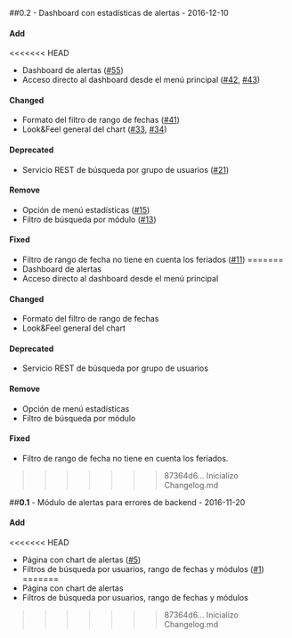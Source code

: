 ##0.2 - Dashboard con estadísticas de alertas -  2016-12-10

#### Add
<<<<<<< HEAD
- Dashboard de alertas ([#55](https://github.com/fabysoliz/proyecto-template/issues/1))
- Acceso directo al dashboard desde el menú principal ([#42](https://github.com/fabysoliz/proyecto-template/issues/1), [#43](https://github.com/fabysoliz/proyecto-template/issues/1))

#### Changed
- Formato del filtro de rango de fechas ([#41](https://github.com/fabysoliz/proyecto-template/issues/1))
- Look&Feel general del chart ([#33](https://github.com/fabysoliz/proyecto-template/issues/1), [#34](https://github.com/fabysoliz/proyecto-template/issues/1))

#### Deprecated
- Servicio REST de búsqueda por grupo de usuarios ([#21](https://github.com/fabysoliz/proyecto-template/issues/1))

#### Remove
- Opción de menú estadísticas ([#15](https://github.com/fabysoliz/proyecto-template/issues/1))
- Filtro de búsqueda por módulo ([#13](https://github.com/fabysoliz/proyecto-template/issues/1))

#### Fixed
- Filtro de rango de fecha no tiene en cuenta los feriados ([#11](https://github.com/fabysoliz/proyecto-template/issues/1))
=======
- Dashboard de alertas
- Acceso directo al dashboard desde el menú principal

#### Changed
- Formato del filtro de rango de fechas
- Look&Feel general del chart

#### Deprecated
- Servicio REST de búsqueda por grupo de usuarios

#### Remove
- Opción de menú estadísticas
- Filtro de búsqueda por módulo

#### Fixed
- Filtro de rango de fecha no tiene en cuenta los feriados.
>>>>>>> 87364d6... Inicializo Changelog.md

##**0.1**  - Módulo de alertas para errores de backend - 2016-11-20

#### Add
<<<<<<< HEAD
- Página con chart de alertas ([#5](https://github.com/fabysoliz/proyecto-template/issues/1))
- Filtros de búsqueda por usuarios, rango de fechas y módulos ([#1](https://github.com/fabysoliz/proyecto-template/issues/1))
=======
- Página con chart de alertas
- Filtros de búsqueda por usuarios, rango de fechas y módulos
>>>>>>> 87364d6... Inicializo Changelog.md

